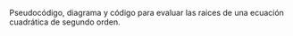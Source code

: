 Pseudocódigo, diagrama y código para evaluar las raices de una ecuación cuadrática de segundo orden.
